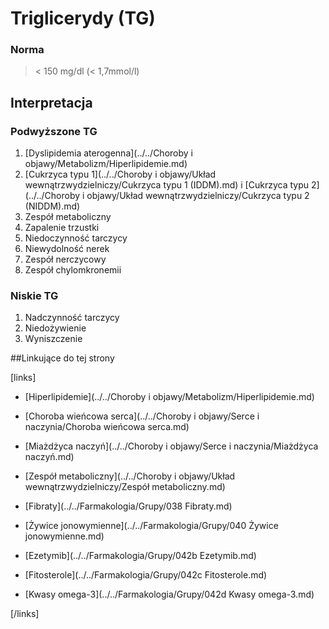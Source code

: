 # Triglicerydy (TG)

### Norma

> < 150 mg/dl (< 1,7mmol/l)



## Interpretacja

### Podwyższone TG

1. [Dyslipidemia aterogenna](../../Choroby i objawy/Metabolizm/Hiperlipidemie.md)
2. [Cukrzyca typu 1](../../Choroby i objawy/Układ wewnątrzwydzielniczy/Cukrzyca typu 1 (IDDM).md) i [Cukrzyca typu 2](../../Choroby i objawy/Układ wewnątrzwydzielniczy/Cukrzyca typu 2 (NIDDM).md)
3. Zespół metaboliczny
4. Zapalenie trzustki
5. Niedoczynność tarczycy
6. Niewydolność nerek
7. Zespół nerczycowy
8. Zespół chylomkronemii





### Niskie TG

1. Nadczynność tarczycy
2. Niedożywienie
3. Wyniszczenie



##Linkujące do tej strony

[links]

- [Hiperlipidemie](../../Choroby i objawy/Metabolizm/Hiperlipidemie.md)

- [Choroba wieńcowa serca](../../Choroby i objawy/Serce i naczynia/Choroba wieńcowa serca.md)

- [Miażdżyca naczyń](../../Choroby i objawy/Serce i naczynia/Miażdżyca naczyń.md)

- [Zespół metaboliczny](../../Choroby i objawy/Układ wewnątrzwydzielniczy/Zespół metaboliczny.md)

- [Fibraty](../../Farmakologia/Grupy/038 Fibraty.md)

- [Żywice jonowymienne](../../Farmakologia/Grupy/040 Żywice jonowymienne.md)

- [Ezetymib](../../Farmakologia/Grupy/042b Ezetymib.md)

- [Fitosterole](../../Farmakologia/Grupy/042c Fitosterole.md)

- [Kwasy omega-3](../../Farmakologia/Grupy/042d Kwasy omega-3.md)


[/links]











